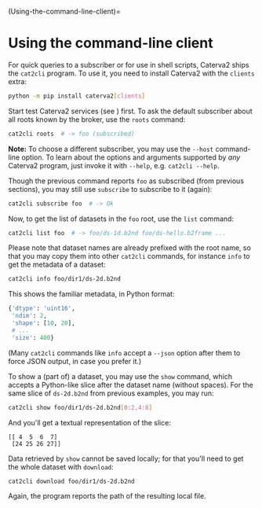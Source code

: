 (Using-the-command-line-client)=
# Using the command-line client

For quick queries to a subscriber or for use in shell scripts, Caterva2 ships the `cat2cli` program.  To use it, you need to install Caterva2 with the `clients` extra:

```sh
python -m pip install caterva2[clients]
```

Start test Caterva2 services (see [](Launching-Caterva2-services)) first.  To ask the default subscriber about all roots known by the broker, use the `roots` command:

```sh
cat2cli roots  # -> foo (subscribed)
```

**Note:** To choose a different subscriber, you may use the `--host` command-line option. To learn about the options and arguments supported by *any* Caterva2 program, just invoke it with `--help`, e.g. `cat2cli --help`.

Though the previous command reports `foo` as subscribed (from previous sections), you may still use `subscribe` to subscribe to it (again):

```sh
cat2cli subscribe foo  # -> Ok
```

Now, to get the list of datasets in the `foo` root, use the `list` command:

```sh
cat2cli list foo  # -> foo/ds-1d.b2nd foo/ds-hello.b2frame ...
```

Please note that dataset names are already prefixed with the root name, so that you may copy them into other `cat2cli` commands, for instance `info` to get the metadata of a dataset:

```sh
cat2cli info foo/dir1/ds-2d.b2nd
```

This shows the familiar metadata, in Python format:

```python
{'dtype': 'uint16',
 'ndim': 2,
 'shape': [10, 20],
 # ...
 'size': 400}
```

(Many `cat2cli` commands like `info` accept a `--json` option after them to force JSON output, in case you prefer it.)

To show a (part of) a dataset, you may use the `show` command, which accepts a Python-like slice after the dataset name (without spaces).  For the same slice of `ds-2d.b2nd` from previous examples, you may run:

```sh
cat2cli show foo/dir1/ds-2d.b2nd[0:2,4:8]
```

And you'll get a textual representation of the slice:

```
[[ 4  5  6  7]
 [24 25 26 27]]
```

Data retrieved by `show` cannot be saved locally; for that you'll need to get the whole dataset with `download`:

```sh
cat2cli download foo/dir1/ds-2d.b2nd
```

Again, the program reports the path of the resulting local file.
